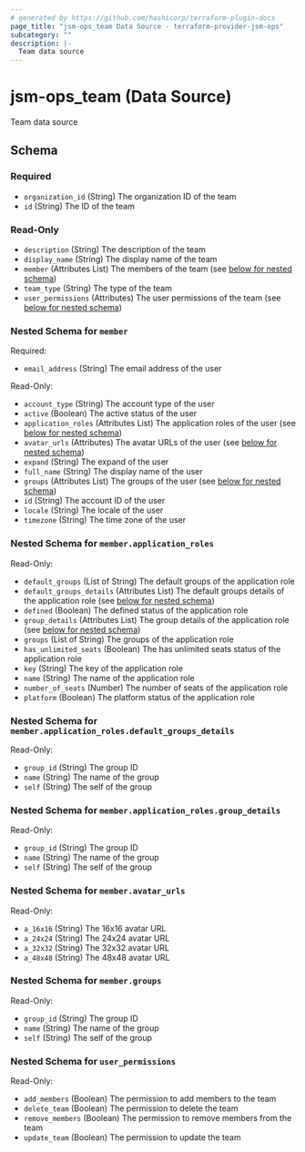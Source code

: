 ```yaml
---
# generated by https://github.com/hashicorp/terraform-plugin-docs
page_title: "jsm-ops_team Data Source - terraform-provider-jsm-ops"
subcategory: ""
description: |-
  Team data source
---
```


# jsm-ops_team (Data Source)

Team data source



<!-- schema generated by tfplugindocs -->
## Schema

### Required

- `organization_id` (String) The organization ID of the team
- `id` (String) The ID of the team

### Read-Only

- `description` (String) The description of the team
- `display_name` (String) The display name of the team
- `member` (Attributes List) The members of the team (see [below for nested schema](#nestedatt--member))
- `team_type` (String) The type of the team
- `user_permissions` (Attributes) The user permissions of the team (see [below for nested schema](#nestedatt--user_permissions))

<a id="nestedatt--member"></a>
### Nested Schema for `member`

Required:

- `email_address` (String) The email address of the user

Read-Only:

- `account_type` (String) The account type of the user
- `active` (Boolean) The active status of the user
- `application_roles` (Attributes List) The application roles of the user (see [below for nested schema](#nestedatt--member--application_roles))
- `avatar_urls` (Attributes) The avatar URLs of the user (see [below for nested schema](#nestedatt--member--avatar_urls))
- `expand` (String) The expand of the user
- `full_name` (String) The display name of the user
- `groups` (Attributes List) The groups of the user (see [below for nested schema](#nestedatt--member--groups))
- `id` (String) The account ID of the user
- `locale` (String) The locale of the user
- `timezone` (String) The time zone of the user

<a id="nestedatt--member--application_roles"></a>
### Nested Schema for `member.application_roles`

Read-Only:

- `default_groups` (List of String) The default groups of the application role
- `default_groups_details` (Attributes List) The default groups details of the application role (see [below for nested schema](#nestedatt--member--application_roles--default_groups_details))
- `defined` (Boolean) The defined status of the application role
- `group_details` (Attributes List) The group details of the application role (see [below for nested schema](#nestedatt--member--application_roles--group_details))
- `groups` (List of String) The groups of the application role
- `has_unlimited_seats` (Boolean) The has unlimited seats status of the application role
- `key` (String) The key of the application role
- `name` (String) The name of the application role
- `number_of_seats` (Number) The number of seats of the application role
- `platform` (Boolean) The platform status of the application role

<a id="nestedatt--member--application_roles--default_groups_details"></a>
### Nested Schema for `member.application_roles.default_groups_details`

Read-Only:

- `group_id` (String) The group ID
- `name` (String) The name of the group
- `self` (String) The self of the group


<a id="nestedatt--member--application_roles--group_details"></a>
### Nested Schema for `member.application_roles.group_details`

Read-Only:

- `group_id` (String) The group ID
- `name` (String) The name of the group
- `self` (String) The self of the group



<a id="nestedatt--member--avatar_urls"></a>
### Nested Schema for `member.avatar_urls`

Read-Only:

- `a_16x16` (String) The 16x16 avatar URL
- `a_24x24` (String) The 24x24 avatar URL
- `a_32x32` (String) The 32x32 avatar URL
- `a_48x48` (String) The 48x48 avatar URL


<a id="nestedatt--member--groups"></a>
### Nested Schema for `member.groups`

Read-Only:

- `group_id` (String) The group ID
- `name` (String) The name of the group
- `self` (String) The self of the group



<a id="nestedatt--user_permissions"></a>
### Nested Schema for `user_permissions`

Read-Only:

- `add_members` (Boolean) The permission to add members to the team
- `delete_team` (Boolean) The permission to delete the team
- `remove_members` (Boolean) The permission to remove members from the team
- `update_team` (Boolean) The permission to update the team
